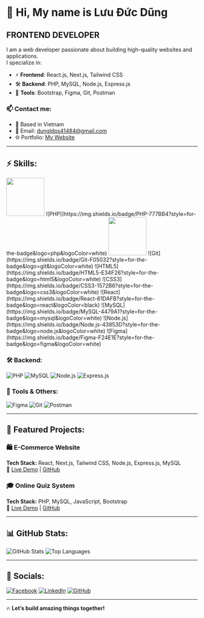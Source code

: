 # 👋 Hi, My name is Lưu Đức Dũng
## FRONTEND DEVELOPER

I am a web developer passionate about building high-quality websites and applications.  
I specialize in:
- ⚡ **Frontend**: React.js, Next.js, Tailwind CSS
- 🛠 **Backend**: PHP, MySQL, Node.js, Express.js
- 🚀 **Tools**: Bootstrap, Figma, Git, Postman

### 📫 Contact me:
- 📍 Based in Vietnam
- 📩 Email: dungldps41484@gmail.com
- 🌐 Portfolio: [My Website](https://your-portfolio-link.com)

---

## ⚡ Skills:
<img src="https://github.com/user-attachments/assets/b6ce5de8-924a-4165-96f7-d85ff2f66c57" width="100px">
![PHP](https://img.shields.io/badge/PHP-777BB4?style=for-the-badge&logo=php&logoColor=white)
<img src="https://github.com/user-attachments/assets/db142c93-9e19-41be-b4da-bfd86b71abbc" width="100px">
![Git](https://img.shields.io/badge/Git-F05032?style=for-the-badge&logo=git&logoColor=white)
![HTML5](https://img.shields.io/badge/HTML5-E34F26?style=for-the-badge&logo=html5&logoColor=white)
![CSS3](https://img.shields.io/badge/CSS3-1572B6?style=for-the-badge&logo=css3&logoColor=white)
![React](https://img.shields.io/badge/React-61DAFB?style=for-the-badge&logo=react&logoColor=black)
![MySQL](https://img.shields.io/badge/MySQL-4479A1?style=for-the-badge&logo=mysql&logoColor=white)
![Node.js](https://img.shields.io/badge/Node.js-43853D?style=for-the-badge&logo=node.js&logoColor=white)
![Figma](https://img.shields.io/badge/Figma-F24E1E?style=for-the-badge&logo=figma&logoColor=white)


### 🛠 Backend:
![PHP](https://img.shields.io/badge/PHP-777BB4?style=for-the-badge&logo=php&logoColor=white)
![MySQL](https://img.shields.io/badge/MySQL-4479A1?style=for-the-badge&logo=mysql&logoColor=white)
![Node.js](https://img.shields.io/badge/Node.js-43853D?style=for-the-badge&logo=node.js&logoColor=white)
![Express.js](https://img.shields.io/badge/Express.js-000000?style=for-the-badge&logo=express&logoColor=white)

### 🔧 Tools & Others:
![Figma](https://img.shields.io/badge/Figma-F24E1E?style=for-the-badge&logo=figma&logoColor=white)
![Git](https://img.shields.io/badge/Git-F05032?style=for-the-badge&logo=git&logoColor=white)
![Postman](https://img.shields.io/badge/Postman-FF6C37?style=for-the-badge&logo=postman&logoColor=white)

---

## 🚀 Featured Projects:
### 🛍️ **E-Commerce Website**
**Tech Stack:** React, Next.js, Tailwind CSS, Node.js, Express.js, MySQL  
🔗 [Live Demo](https://your-ecommerce-demo.com) | [GitHub](https://github.com/your-repo)

### 🎓 **Online Quiz System**
**Tech Stack:** PHP, MySQL, JavaScript, Bootstrap  
🔗 [Live Demo](https://your-quiz-demo.com) | [GitHub](https://github.com/your-repo)

---

## 📊 GitHub Stats:
![GitHub Stats](https://github-readme-stats.vercel.app/api?username=dungld&show_icons=true&theme=tokyonight)
![Top Languages](https://github-readme-stats.vercel.app/api/top-langs/?username=dungld&layout=compact&theme=tokyonight)

---

## 🔗 Socials:
[![Facebook](https://img.shields.io/badge/Facebook-%231877F2.svg?style=for-the-badge&logo=facebook&logoColor=white)](https://www.facebook.com/yourprofile)
[![LinkedIn](https://img.shields.io/badge/LinkedIn-%230077B5.svg?style=for-the-badge&logo=linkedin&logoColor=white)](https://www.linkedin.com/in/yourprofile/)
[![GitHub](https://img.shields.io/badge/GitHub-100000?style=for-the-badge&logo=github&logoColor=white)](https://github.com/dungld)

---

🔥 **Let’s build amazing things together!**
